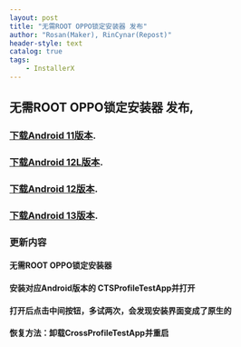 ```yaml
---
layout: post
title: "无需ROOT OPPO锁定安装器 发布"
author: "Rosan(Maker), RinCynar(Repost)"
header-style: text
catalog: true
tags:
    - InstallerX
---
```


## 无需ROOT OPPO锁定安装器 发布,

### [下载Android 11版本](/file/Android11-r11-CrossProfileTestApp.apk).

### [下载Android 12L版本](/file/Android12L-r6-CrossProfileTestApp.apk).

### [下载Android 12版本](/file/Android12-r7-CrossProfileTestApp.apk).

### [下载Android 13版本](/file/Android13-r3-CrossProfileTestApp.apk).

### 更新内容

#### 无需ROOT OPPO锁定安装器

#### 安装对应Android版本的 CTSProfileTestApp并打开

#### 打开后点击中间按钮，多试两次，会发现安装界面变成了原生的

#### 恢复方法：卸载CrossProfileTestApp并重启
